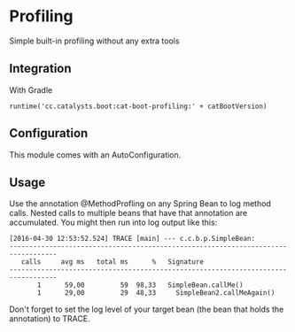# Profiling

Simple built-in profiling without any extra tools 

## Integration

With Gradle

```
runtime('cc.catalysts.boot:cat-boot-profiling:' + catBootVersion)
```

## Configuration

This module comes with an AutoConfiguration.

## Usage

Use the annotation @MethodProfling on any Spring Bean to log method calls. Nested calls to multiple beans that have that
annotation are accumulated. You might then run into log output like this:

```
[2016-04-30 12:53:52.524] TRACE [main] --- c.c.b.p.SimpleBean: 
----------------------------------------------------------------------------------
   calls     avg ms   total ms      %   Signature
----------------------------------------------------------------------------------
       1      59,00         59  98,33   SimpleBean.callMe()
       1      29,00         29  48,33     SimpleBean2.callMeAgain()
```

Don't forget to set the log level of your target bean (the bean that holds the annotation) to TRACE.